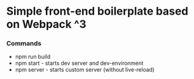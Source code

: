 # Simple front-end boilerplate based on Webpack ^3

### Commands
* npm run build
* npm start - starts dev server and dev-environment
* npm server - starts custom server (without live-reload)
